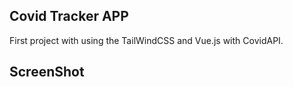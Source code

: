 ## Covid Tracker APP ##
  First project with using the TailWindCSS and Vue.js with CovidAPI.

## ScreenShot ##
